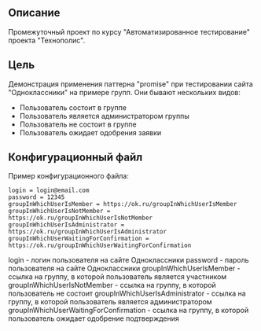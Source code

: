 Описание 
---

Промежуточный проект по курсу  "Автоматизированное тестирование" проекта "Технополис".

Цель
---

Демонстрация применения паттерна "promise" при тестировании сайта "Одноклассники" 
на примере групп. 
Они бывают нескольких видов:
* Пользователь состоит в группе 
* Пользователь является администратором группы
* Пользователь не состоит в группе
* Пользователь ожидает одобрения заявки

Конфигурационный файл
---

Пример конфигурационного файла:

    login = login@email.com
    password = 12345
    groupInWhichUserIsMember = https://ok.ru/groupInWhichUserIsMember 
    groupInWhichUserIsNotMember = https://ok.ru/groupInWhichUserIsNotMember
    groupInWhichUserIsAdministrator = https://ok.ru/groupInWhichUserIsAdministrator
    groupInWhichUserWaitingForConfirmation = https://ok.ru/groupInWhichUserWaitingForConfirmation
    
login - логин пользователя на сайте Одноклассники
password - пароль пользователя на сайте Одноклассники
groupInWhichUserIsMember - ссылка на группу, в которой пользователь является участником 
groupInWhichUserIsNotMember - ссылка на группу, в которой пользователь не состоит
groupInWhichUserIsAdministrator - ссылка на группу, в которой пользователь является администратором
groupInWhichUserWaitingForConfirmation - ссылка на группу, в которой пользователь ожидает одобрение подтверждения